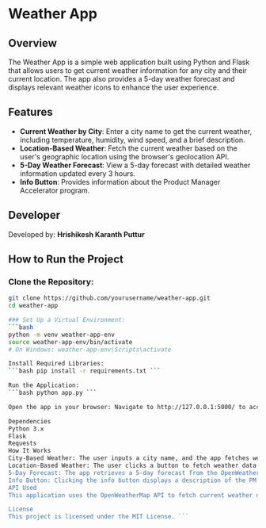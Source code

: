 # Weather App

## Overview
The Weather App is a simple web application built using Python and Flask that allows users to get current weather information for any city and their current location. The app also provides a 5-day weather forecast and displays relevant weather icons to enhance the user experience.

## Features
- **Current Weather by City**: Enter a city name to get the current weather, including temperature, humidity, wind speed, and a brief description.
- **Location-Based Weather**: Fetch the current weather based on the user's geographic location using the browser's geolocation API.
- **5-Day Weather Forecast**: View a 5-day forecast with detailed weather information updated every 3 hours.
- **Info Button**: Provides information about the Product Manager Accelerator program.

## Developer
Developed by: **Hrishikesh Karanth Puttur**

## How to Run the Project

### Clone the Repository:
```bash
git clone https://github.com/yourusername/weather-app.git
cd weather-app

### Set Up a Virtual Environment:
```bash
python -m venv weather-app-env
source weather-app-env/bin/activate
# On Windows: weather-app-env\Scripts\activate

Install Required Libraries:
```bash pip install -r requirements.txt ```

Run the Application:
```bash python app.py ```

Open the app in your browser: Navigate to http://127.0.0.1:5000/ to access the weather app.

Dependencies
Python 3.x
Flask
Requests
How It Works
City-Based Weather: The user inputs a city name, and the app fetches weather data from the OpenWeatherMap API.
Location-Based Weather: The user clicks a button to fetch weather data based on their current location using the browser's geolocation API.
5-Day Forecast: The app retrieves a 5-day forecast from the OpenWeatherMap API, displaying temperature, humidity, and a brief weather description.
Info Button: Clicking the info button displays a description of the PM Accelerator program.
API Used
This application uses the OpenWeatherMap API to fetch current weather data and forecasts.

License
This project is licensed under the MIT License. ```
